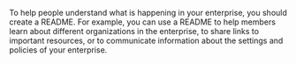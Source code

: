 To help people understand what is happening in your enterprise, you should create a README. For example, you can use a README to help members learn about different organizations in the enterprise, to share links to important resources, or to communicate information about the settings and policies of your enterprise.
